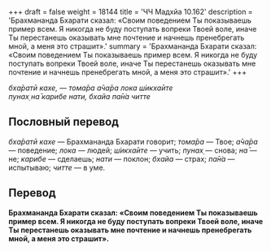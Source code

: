 +++
draft = false
weight = 18144
title = 'ЧЧ Мадхйа 10.162'
description = 'Брахмананда Бхарати сказал: «Своим поведением Ты показываешь пример всем. Я никогда не буду поступать вопреки Твоей воле, иначе Ты перестанешь оказывать мне почтение и начнешь пренебрегать мной, а меня это страшит».'
summary = 'Брахмананда Бхарати сказал: «Своим поведением Ты показываешь пример всем. Я никогда не буду поступать вопреки Твоей воле, иначе Ты перестанешь оказывать мне почтение и начнешь пренебрегать мной, а меня это страшит».'
+++

_бха̄ратӣ кахе, — тома̄ра а̄ча̄ра лока ш́икха̄ите  
пунах̣ на̄ карибе нати, бхайа па̄н̇а читте_

## Пословный перевод

_бха̄ратӣ_ _кахе_ — Брахмананда Бхарати говорит; _тома̄ра_ — Твое; _а̄ча̄ра_ — поведение; _лока_ — людей; _ш́икха̄ите_ — учить; _пунах̣_ — снова; _на̄_ — не; _карибе_ — сделаешь; _нати_ — поклон; _бхайа_ — страх; _па̄н̇а_ — испытываю; _читте_ — в уме.

## Перевод

**Брахмананда Бхарати сказал: «Своим поведением Ты показываешь пример всем. Я никогда не буду поступать вопреки Твоей воле, иначе Ты перестанешь оказывать мне почтение и начнешь пренебрегать мной, а меня это страшит».**
